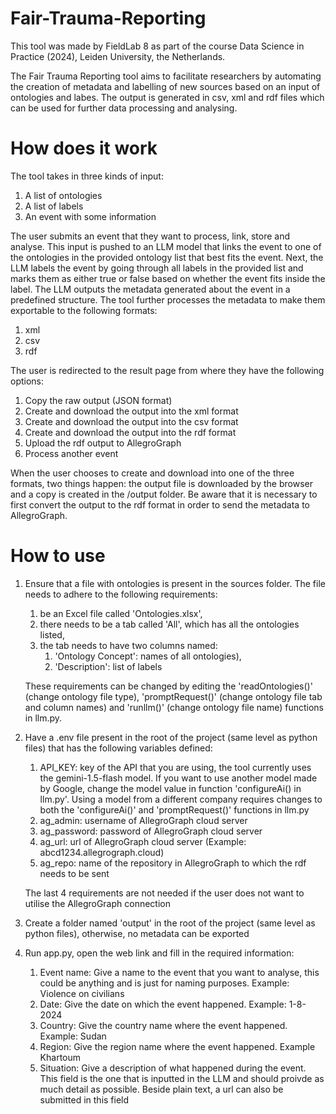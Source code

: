 # Fair-Trauma-Reporting
This tool was made by FieldLab 8 as part of the course Data Science in Practice (2024), Leiden University, the Netherlands.

The Fair Trauma Reporting tool aims to facilitate researchers by automating the creation of metadata and labelling of new sources based on an input of ontologies and labes. The output is generated in csv, xml and rdf files which can be used for further data processing and analysing.

# How does it work
The tool takes in three kinds of input:
1. A list of ontologies
2. A list of labels
3. An event with some information

The user submits an event that they want to process, link, store and analyse. 
This input is pushed to an LLM model that links the event to one of the ontologies in the provided ontology list that best fits the event. 
Next, the LLM labels the event by going through all labels in the provided list and marks them as either true or false based on whether the event fits inside the label.
The LLM outputs the metadata generated about the event in a predefined structure. The tool further processes the metadata to make them exportable to the following formats:
1. xml
2. csv
3. rdf

The user is redirected to the result page from where they have the following options:
1. Copy the raw output (JSON format)
2. Create and download the output into the xml format
3. Create and download the output into the csv format
4. Create and download the output into the rdf format
5. Upload the rdf output to AllegroGraph
6. Process another event

When the user chooses to create and download into one of the three formats, two things happen: the output file is downloaded by the browser and a copy is created in the /output folder.
Be aware that it is necessary to first convert the output to the rdf format in order to send the metadata to AllegroGraph.

# How to use
1. Ensure that a file with ontologies is present in the sources folder. The file needs to adhere to the following requirements: 
   1. be an Excel file called 'Ontologies.xlsx',
   2. there needs to be a tab called 'All', which has all the ontologies listed,
   3. the tab needs to have two columns named: 
      1. 'Ontology Concept': names of all ontologies),
      2. 'Description': list of labels 
      
   These requirements can be changed by editing the 'readOntologies()' (change ontology file type), 'promptRequest()' (change ontology file tab and column names) and 'runllm()' (change ontology file name) functions in llm.py.
2. Have a .env file present in the root of the project (same level as python files) that has the following variables defined: 
   1. API_KEY: key of the API that you are using, the tool currently uses the gemini-1.5-flash model. If you want to use another model made by Google, change the model value in function 'configureAi() in llm.py'. Using a model from a different company requires changes to both the 'configureAi()' and 'promptRequest()' functions in llm.py
   2. ag_admin: username of AllegroGraph cloud server
   3. ag_password: password of AllegroGraph cloud server
   4. ag_url: url of AllegroGraph cloud server (Example: abcd1234.allegrograph.cloud)
   5. ag_repo: name of the repository in AllegroGraph to which the rdf needs to be sent
   
   The last 4 requirements are not needed if the user does not want to utilise the AllegroGraph connection
3. Create a folder named 'output' in the root of the project (same level as python files), otherwise, no metadata can be exported
4. Run app.py, open the web link and fill in the required information:
   1. Event name: Give a name to the event that you want to analyse, this could be anything and is just for naming purposes. Example: Violence on civilians
   2. Date: Give the date on which the event happened. Example: 1-8-2024
   3. Country: Give the country name where the event happened. Example: Sudan
   4. Region: Give the region name where the event happened. Example Khartoum
   5. Situation: Give a description of what happened during the event. This field is the one that is inputted in the LLM and should proivde as much detail as possible. Beside plain text, a url can also be submitted in this field


